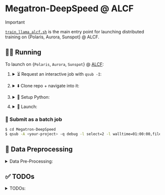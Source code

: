 # Megatron-DeepSpeed @ ALCF

> [!IMPORTANT]
> [`train_llama_alcf.sh`](https://github.com/argonne-lcf/Megatron-DeepSpeed/blob/main/train_llama_alcf.sh) is the main entry point for launching
> distributed training on {Polaris, Aurora, Sunspot} @ ALCF.

## 🏃‍♂️ Running

To launch on {`Polaris`, `Aurora`, `Sunspot`} @ [ALCF](https://alcf.anl.gov):

1. <details closed><summary>⏳ Request an interactive job with <code>qsub -I</code>:</summary>

    ```bash
    qsub -A <your-project> -q debug -l select=2 -l walltime=01:00:00,filesystems=eagle:home -I
    ```

</details>

2. <details closed><summary>⬇️ Clone repo + navigate into it:</summary>

    ```bash
    git clone "https://github.com/argonne-lcf/Megatron-DeepSpeed"
    cd Megatron-DeepSpeed
    ```

</details>

3. <details closed><summary>🐍 Setup Python:</summary>

    <br>

    > **NOTE**: The following commands should be ran from [`Megatron-DeepSpeed`](https://github.com/argonne-lcf/Megatron-DeepSpeed), following the `cd` command from 2.

    1. Load `conda` module and activate base environment:

       ```bash
       PBS_O_WORKDIR=$(pwd) source ALCF/helpers.sh && setEnv
       ```

        - <details closed><summary><code>[output]</code>:</summary>

            <br>

            - <details closed><summary><code>[Polaris]</code>:</summary>

                ```bash
                # [05:47:13 PM][foremans@x3001c0s13b1n0][/eagle/a/f/p/ar/Megatron-DeepSpeed-D/Megatron-DeepSpeed]
                $ PBS_O_WORKDIR=$(pwd) source ALCF/helpers.sh && setEnv
                Using WORKING_DIR: /eagle/argonne_tpc/foremans/projects/argonne-lcf/Megatron-DeepSpeed-DistributedDataLoading/Megatron-DeepSpeed
                No conda_prefix or virtual_env found in environment...
                Setting up conda...
                Running on Polaris !!

                Lmod is automatically replacing "nvhpc/23.9" with "gcc-native/12.3".


                Lmod is automatically replacing "PrgEnv-nvhpc/8.5.0" with "PrgEnv-gnu/8.5.0".


                Due to MODULEPATH changes, the following have been reloaded:
                  1) cray-mpich/8.1.28

                Found conda at: /soft/applications/conda/2024-04-29/mconda3
                No VIRTUAL_ENV found in environment!
                    - Trying to setup from /soft/applications/conda/2024-04-29/mconda3
                    - Using VENV_DIR=/eagle/argonne_tpc/foremans/projects/argonne-lcf/Megatron-DeepSpeed-DistributedDataLoading/Megatron-DeepSpeed/venvs/2024-04-29
                    - Found existing venv, activating from /eagle/argonne_tpc/foremans/projects/argonne-lcf/Megatron-DeepSpeed-DistributedDataLoading/Megatron-DeepSpeed/venvs/2024-04-29
                [python] Using: /eagle/argonne_tpc/foremans/projects/argonne-lcf/Megatron-DeepSpeed-DistributedDataLoading/Megatron-DeepSpeed/venvs/2024-04-29/bin/python3
                ```

               </details>

           - <details closed><summary><code>[Aurora]</code>:</summary>

                ```bash
                # [10:04:02 PM][foremans@x4415c0s2b0n0][/gecko/A/fo/p/a/Megatron-DeepSpeed]
                $ PBS_O_WORKDIR=$(pwd) source ALCF/helpers.sh && setup_python
                Using WORKING_DIR: /gecko/Aurora_deployment/foremans/projects/argonne-lcf/Megatron-DeepSpeed
                No conda_prefix or virtual_env found in environment...
                Setting up conda...

                The following have been reloaded with a version change:
                  1) intel_compute_runtime/release/821.36 => intel_compute_runtime/release/803.29     2) oneapi/eng-compiler/2024.04.15.002 => oneapi/release/2024.1

                Found conda at: /opt/aurora/24.086.0/frameworks/aurora_nre_models_frameworks-2024.1
                No VIRTUAL_ENV found in environment!
                    - Trying to setup from /opt/aurora/24.086.0/frameworks/aurora_nre_models_frameworks-2024.1
                    - Using VENV_DIR=/gecko/Aurora_deployment/foremans/projects/argonne-lcf/Megatron-DeepSpeed/venvs/aurora_nre_models_frameworks-2024.1
                    - Found existing venv, activating from /gecko/Aurora_deployment/foremans/projects/argonne-lcf/Megatron-DeepSpeed/venvs/aurora_nre_models_frameworks-2024.1
                [python] Using: /gecko/Aurora_deployment/foremans/projects/argonne-lcf/Megatron-DeepSpeed/venvs/aurora_nre_models_frameworks-2024.1/bin/python3
                ```

               </details>

           - <details closed><summary><code>[Sunspot]</code>:</summary>

                ```bash
                # [05:37:18 PM][foremans@x1921c0s0b0n0][/gila/A/fo/p/a/Megatron-DeepSpeed]
                $ PBS_O_WORKDIR=$(pwd) source ALCF/helpers.sh && setEnv
                Using WORKING_DIR: /gila/Aurora_deployment/foremans/projects/argonne-lcf/Megatron-DeepSpeed
                No conda_prefix or virtual_env found in environment...
                Setting up conda...
                Running on SunSpot !!

                Due to MODULEPATH changes, the following have been reloaded:
                  1) gcc/12.2.0             5) mpich-config/collective-tuning/1024
                  2) gmp/6.2.1-pcxzkau      6) mpich/icc-all-pmix-gpu/20231026
                  3) mpc/1.3.1-dfagrna      7) oneapi/eng-compiler/2024.04.15.002
                  4) mpfr/4.2.0-w7v7yjv

                The following have been reloaded with a version change:
                  1) intel_compute_runtime/release/821.36 => intel_compute_runtime/release/775.20
                  2) spack-pe-gcc/0.7.0-24.086.0 => spack-pe-gcc/0.6.1-23.275.2
                     UMD: agama-ci-devel-803.29 successfully loaded:
                     UMD: graphics-compute-runtime/agama-ci-devel-803.29

                The following have been reloaded with a version change:
                  1) oneapi/eng-compiler/2024.04.15.002 => oneapi/release/2024.04.15.001

                Found conda at: /soft/datascience/aurora_nre_models_frameworks-2024.1_preview_u1
                No VIRTUAL_ENV found in environment!
                    - Trying to setup from /soft/datascience/aurora_nre_models_frameworks-2024.1_preview_u1
                    - Using VENV_DIR=/gila/Aurora_deployment/foremans/projects/argonne-lcf/Megatron-DeepSpeed/venvs/aurora_nre_models_frameworks-2024.1_preview_u1
                    - Found existing venv, activating from /gila/Aurora_deployment/foremans/projects/argonne-lcf/Megatron-DeepSpeed/venvs/aurora_nre_models_frameworks-2024.1_preview_u1
                [python] Using: /lus/gila/projects/Aurora_deployment/foremans/projects/argonne-lcf/Megatron-DeepSpeed/venvs/aurora_nre_models_frameworks-2024.1_preview_u1/bin/python3
                ```

               </details>

    <!--
    3. Create virtual environment _on top of the base `conda`_[^venv]:

        ```bash
        export PBS_O_WORKDIR=$(pwd) && source ALCF/helpers.sh && setup_venv_from_conda
        ```
    -->

    2. 🍋 Install [`ezpz`](https://github.com/saforem2/ezpz):

        ```bash
        mkdir deps &&  git clone https://github.com/saforem2/ezpz deps/ezpz
        python3 -m pip install -e deps/ezpz --require-virtualenv
        ```

    [^venv]: Its generally a good practice to keep separate virtual Python environments different projects.  
        We provide a helper function, [`setup_venv_from_conda()`](https://github.com/argonne-lcf/Megatron-DeepSpeed/blob/2f0154394bbdf3c64b4669f9d944645e2cdb8f2b/ALCF/helpers.sh#L440),
        that helps take care of this for you.  
        <br>
        This will: activate (or build, if necessary) a `venv` in your working dir,  
        _automatically_ matching the name of your active `conda` environment (e.g. `2024-04-29`, on Polaris_.

   3. Setup [`wandb`](https://docs.wandb.ai/quickstart)

      > **NOTE**: this can be disabled by setting `export WANDB_DISABLED=1`

</details>

<!--
Explicitly, it will (if inside a `conda` environment):

- look for a virtual environment in `"./venvs/${conda_tag}/"`
  (e.g. `./venvs/2024-04-29`) and:
    - if found:  
        - activate the existing virtual environment
    - else:
        - create a _new_ virtual environment in `"./venvs/${conda_tag}"`
            - activate it

Explicitly, at the command line:

```bash
PBS_O_WORKDIR=$(pwd) source ALCF/helpers.sh  # 1.
setup_conda_polaris    # 2.
setup_venv_from_conda  # 3.
```

will (1.) 
-->

4. <details closed><summary>🚀 Launch:</summary>

    In this case, train a ~ 2B Model (with 10 layers),
    for 1000 iterations using the data file list in:

    [`ALCF/data-lists/polaris/books.txt`](https://github.com/argonne-lcf/Megatron-DeepSpeed/blob/main/ALCF/data-lists/polaris/books.txt)

    with a micro-batch-size of 2 (`MICRO_BATCH=2`), with the `torch.optim.AdamW` optimizer (`OPT=adamw`).

    **Note** that _any_ of the options in the [`setParams`](https://github.com/argonne-lcf/Megatron-DeepSpeed/blob/main/ALCF/helpers.sh#L140)
    function from [`ALCF/helpers.sh`](https://github.com/argonne-lcf/Megatron-DeepSpeed/blob/7d203596dbf14e048e756c5ee6705de7dcb22283/ALCF/helpers.sh)
    can be overridden dynamically at runtime using this technique.

    ```bash
    PBS_O_WORKDIR=$(pwd) DATA_FILE_LIST=./ALCF/data-lists/polaris/books.txt TRAIN_ITER=1000 NLAYERS=10 MICRO_BATCH=2 OPT=adamw bash train_llama_alcf.sh
    ```

    <details closed><summary><code>[output]</code>:</summary>

    <br>

    The outputs should look _something_ like this, though YMMV (things change quick):

    <details closed><summary><code>[Sunspot]</code>:</summary>

    ```bash
    # [09:07:32 AM] [foremans@x1921c0s0b0n0] ~/q/llm.devkit/Megatron-DeepSpeed  main !1 ?27 q4-drop 26s ✘ INT
    $ PBS_O_WORKDIR=$(pwd) DATA_FILE_LIST=./ALCF/data-lists/polaris/books.txt bash train_llama_alcf.sh
    source-ing /lus/gila/projects/Aurora_deployment/foremans/q4-drop_sunspot/llm.devkit/Megatron-DeepSpeed/ALCF/helpers.sh
    Sourcing /home/foremans/q4-drop_sunspot/llm.devkit/setenv.sh...
         UMD: agama-ci-devel-736.9 successfully loaded:
         UMD: graphics-compute-runtime/agama-ci-devel-736.9 
    Lmod has detected the following error: The following module(s) are unknown: "gcc/12.1.0"

    Please check the spelling or version number. Also try "module spider ..."
    It is also possible your cache file is out-of-date; it may help to try:
      $ module --ignore_cache load "gcc/12.1.0"

    Also make sure that all modulefiles written in TCL start with the string #%Module

    Note: the module "intel_compute_runtime/release/agama-devel-647" cannot be unloaded because it was not loaded.

    Running on SunSpot !!
    [python] Using: /home/foremans/miniconda3/envs/q4-drop/bin/python3
    Saving {PATH, LD_LIBRARY_PATH, htt{p,ps}_proxy, CFLAGS, PYTHONUSERBASE} to .deepspeed_env
    Found ezpz!
    /lus/gila/projects/Aurora_deployment/foremans/locations/sunspot/projects/saforem2/ezpz/src/ezpz/__init__.py
    Has ezpz installed. Nothing to do.
    Done with ezpz.
    ┌───────────────────────────────────────────────────────────────────
    │ Writing PBS vars to /home/foremans/.pbsenv
    │ HOSTFILE: /var/spool/pbs/aux/8988430.amn-0001
    │ NHOSTS: 2
    │ NGPU_PER_HOST: 12 GPUs per host
    │ NGPUS: 24 GPUs total
    └───────────────────────────────────────────────────────────────────
    ┌──────────────────────────────────────────────────────────────────
    │ [Hosts]: 
    │     • [host:0] - x1921c0s0b0n0.hostmgmt2000.cm.americas.sgi.com
    │     • [host:1] - x1921c0s1b0n0.hostmgmt2000.cm.americas.sgi.com
    └──────────────────────────────────────────────────────────────────
    ┌──────────────────────────────────────────────────────────────────
    │ [DIST INFO]: 
    │     • Loading job env from: /home/foremans/.pbsenv
    │     • HOSTFILE: /var/spool/pbs/aux/8988430.amn-0001
    │     • NHOSTS: 2
    │     • NGPU_PER_HOST: 12
    │     • NGPUS (NHOSTS x NGPU_PER_HOST): 24
    │     • WORLD_SIZE: 24
    │     • DIST_LAUNCH: mpiexec --verbose --envall -n 24 -ppn 12 --hostfile /var/spool/pbs/aux/8988430.amn-0001
    └──────────────────────────────────────────────────────────────────
    ┌──────────────────────────────────────────────────────────────────
    │ [Launch]:
    │     • Use: 'launch' (=mpiexec --verbose --envall -n 24 -ppn 12 --hostfile /var/spool/pbs/aux/8988430.amn-0001)
    │       to launch job
    └──────────────────────────────────────────────────────────────────
    DS_CONFIG: ds_stage2_mb4_gb96_pp1_bf16.json
    ZS: 2, CPU_OPTIMIZER: , MB: 4, GB: 96, PP: 1, DTYPE: bf16!!!Please see logs at logs/ds_stage2_nl32_hs4096_mb4_seq4096_gb96_pp1_tp1_bf16/0404090742_x1921c0s0b0n0
    !! Caught USE_ACTIVATION_CHECKPOINTING=1 !!
    !! Caught USE_ACTIVATION_CHECKPOINTING=1 !!
    Calling:  setData() with ./convergence_debug_small.txt
    --------------------
    Updated environment:
    DATA_FILE_LIST: ./convergence_debug_small.txt
    NUM_DOCS: 15
     WEIGHT_SUM: 15.0
    DFL_STEM: convergence_debug_small
    DATA_CACHE_PATH: /lus/gila/projects/Aurora_deployment/foremans/q4-drop_sunspot/llm.devkit/Megatron-DeepSpeed/.cache/convergence_debug_small/index-cache
    --------------------
    ++++++++++++++++++++++++++++++++++++++++++++++++++
    - MPICH_DIR=
    - Using /home/foremans/miniconda3/envs/q4-drop/bin/python3
    - WORLD_SIZE:24
    - NCCL: nccl
    - MODEL_TYPE: llama-seq4096-pp1-tp1-32layers-32heads-4096hidden
    - Using DATA_FILE_LIST: ./convergence_debug_small.txt
    ++++++++++++++++++++++++++++++++++++++++++++++++++
    ! Using /home/foremans/miniconda3/envs/q4-drop/bin/deepspeed
    /home/foremans/miniconda3/envs/q4-drop/bin/ds_report:4: DeprecationWarning: pkg_resources is deprecated as an API. See https://setuptools.pypa.io/en/latest/pkg_resources.html
      __import__('pkg_resources').require('deepspeed==0.12.3+6ea44d02')
    /home/foremans/miniconda3/envs/q4-drop/lib/python3.9/site-packages/torchvision/io/image.py:13: UserWarning: Failed to load image Python extension: ''If you dont plan on using image function
    ality from `torchvision.io`, you can ignore this warning. Otherwise, there might be something wrong with your environment. Did you have `libjpeg` or `libpng` installed before building `torch
    vision` from source?
      warn(
    [2024-04-04 09:07:45,585] [INFO] [real_accelerator.py:158:get_accelerator] Setting ds_accelerator to xpu (auto detect)
    [2024-04-04 09:07:45,818] [INFO] [real_accelerator.py:158:get_accelerator] Setting ds_accelerator to xpu (auto detect)
    --------------------------------------------------
    DeepSpeed C++/CUDA extension op report
    --------------------------------------------------
    NOTE: Ops not installed will be just-in-time (JIT) compiled at
          runtime if needed. Op compatibility means that your system
          meet the required dependencies to JIT install the op.
    --------------------------------------------------
    JIT compiled ops requires ninja
    ninja .................. [OKAY]
    --------------------------------------------------
    op name ................ installed .. compatible
    --------------------------------------------------
    async_io ............... [NO] ....... [OKAY]
    cpu_adagrad ............ [NO] ....... [OKAY]
    cpu_adam ............... [NO] ....... [OKAY]
    flash_attn ............. [NO] ....... [OKAY]
    fused_adam ............. [NO] ....... [OKAY]
    quantizer .............. [NO] ....... [OKAY]
    transformer ............ [NO] ....... [OKAY]
    transformer_inference .. [NO] ....... [OKAY]
    utils .................. [NO] ....... [OKAY]
    --------------------------------------------------
    DeepSpeed general environment info:
    torch install path ............... ['/home/foremans/miniconda3/envs/q4-drop/lib/python3.9/site-packages/torch']
    torch version .................... 2.1.0a0+cxx11.abi
    deepspeed install path ........... ['/lus/gila/projects/Aurora_deployment/foremans/q4-drop_sunspot/llm.devkit/DeepSpeed/deepspeed']
    deepspeed info ................... 0.12.3+6ea44d02, 6ea44d02, HEAD
    deepspeed wheel compiled w. ...... torch 2.1 
    shared memory (/dev/shm) size .... 503.18 GB

        deepspeed --hostfile /lus/gila/projects/Aurora_deployment/foremans/q4-drop_sunspot/llm.devkit/Megatron-DeepSpeed/hostfile_deepspeed --launcher MPICH /lus/gila/projects/Aurora_deployment/
    foremans/q4-drop_sunspot/llm.devkit/Megatron-DeepSpeed/pretrain_gpt_alcf.py     --bf16     --optimizer adamw     --split 100,0,0     --log-interval 1     --no-bias-gelu-fusion     --lr-decay
    -style cosine     --no-bias-dropout-fusion     --no-masked-softmax-fusion     --tokenizer-type Llama2Tokenizer     --no-gradient-accumulation-fusion     --accumulate-allreduce-grads-in-fp32 
        --use-checkpoint-opt_param-scheduler     --tensorboard-dir checkpoints/ds_stage2_nl32_hs4096_mb4_seq4096_gb96_pp1_tp1_bf16/tensorboard     --log-timers-to-tensorboard     --log-optimizer
    -states-to-tensorboard     --lr 0.0003     --save checkpoints/ds_stage2_nl32_hs4096_mb4_seq4096_gb96_pp1_tp1_bf16     --load checkpoints/ds_stage2_nl32_hs4096_mb4_seq4096_gb96_pp1_tp1_bf16  
       --seq-length 4096     --num-layers 32     --hidden-size 4096     --train-iters 317892     --eval-iters 10     --distributed-backend ccl     --num-attention-heads 32     --save-interval 20
    0     --eval-interval 50000     --max-position-embeddings 4096     --micro-batch-size 4     --data-file-list ./convergence_debug_small.txt     --tensor-model-parallel-size 1     --global-bat
    ch-size 96     --pipeline-model-parallel-size 1     --num-key-value-heads 8     --data-cache-path /lus/gila/projects/Aurora_deployment/foremans/q4-drop_sunspot/llm.devkit/Megatron-DeepSpeed/
    .cache/convergence_debug_small/index-cache     --ffn-hidden-size 11008     --tokenizer-model /home/foremans/q4-drop_sunspot/llm.devkit/Megatron-DeepSpeed/ALCF/tokenizer.model     --no-query-
    key-layer-scaling --use-rotary-position-embeddings --untie-embeddings-and-output-weights --swiglu --normalization rmsnorm --disable-bias-linear      --deepspeed-activation-checkpointing  --z
    ero-stage=2  --deepspeed_config=ds_stage2_mb4_gb96_pp1_bf16.json  --no-pipeline-parallel  --deepspeed       --checkpoint-activations --checkpoint-num-layers 1           |& tee logs/ds_stage2
    _nl32_hs4096_mb4_seq4096_gb96_pp1_tp1_bf16/0404090742_x1921c0s0b0n0/output.log

    [!! NOTE] View output at:
    logs/ds_stage2_nl32_hs4096_mb4_seq4096_gb96_pp1_tp1_bf16/0404090742_x1921c0s0b0n0/output.log

    # ...

    /gila/Aurora_deployment/AuroraGPT/datasets/dolma/data_Llama2Tokenizer/common-crawl/cc_en_middle/cc_en_middle-0051_text_document.bin
        creating memory view of numpy buffer...
     > finished creating indexed dataset in 0.010017 seconds
        number of documents: 1498927
     > dataset split:
        train:
         document indices in [0, 1498927) total of 1498927 documents
        validation:
         document indices in [1498927, 1498927) total of 0 documents
        test:
         document indices in [1498927, 1498927) total of 0 documents
     > loading doc-idx mapping from /lus/gila/projects/Aurora_deployment/foremans/q4-drop_sunspot/llm.devkit/Megatron-DeepSpeed/.cache/convergence_debug_small/index-cache/bf90c74a625ac2ee4de6e1d6f7f84fbb_doc_idx.npy
     > loading sample-idx mapping from /lus/gila/projects/Aurora_deployment/foremans/q4-drop_sunspot/llm.devkit/Megatron-DeepSpeed/.cache/convergence_debug_small/index-cache/bf90c74a625ac2ee4de6e1d6f7f84fbb_sample_idx.npy
     > loading shuffle-idx mapping from /lus/gila/projects/Aurora_deployment/foremans/q4-drop_sunspot/llm.devkit/Megatron-DeepSpeed/.cache/convergence_debug_small/index-cache/bf90c74a625ac2ee4de6e1d6f7f84fbb_shuffle_idx.npy
        loaded indexed file in 0.056 seconds
        total number of samples: 2318461
        total number of epochs: 8
    > loading blendable dataset index: /lus/gila/projects/Aurora_deployment/foremans/q4-drop_sunspot/llm.devkit/Megatron-DeepSpeed/.cache/convergence_debug_small/index-cache/3a426af74008c22f9db24db811aad6b7_index.npy
    > loading blendable dataset sample index: /lus/gila/projects/Aurora_deployment/foremans/q4-drop_sunspot/llm.devkit/Megatron-DeepSpeed/.cache/convergence_debug_small/index-cache/3a426af74008c22f9db24db811aad6b7_sample_index.npy
    /home/foremans/miniconda3/envs/q4-drop/lib/python3.9/site-packages/torch/utils/data/dataloader.py:557: UserWarning: This DataLoader will create 2 worker processes in total. Our suggested max number of worker in current system is 1, which is smaller than what this DataLoader is going to create. Please be aware that excessive worker creation might get DataLoader running slow or even freeze, lower the worker number to avoid potential slowness/freeze if necessary.

    [after dataloaders are built] datetime: 2024-04-04 09:09:27
    done with setup ...
    (min, max) time across ranks (ms):
        model-and-optimizer-setup ......................: (64818.18, 64858.22)
        train/valid/test-data-iterators-setup ..........: (1968.10, 2288.56)
    training ...
    [before the start of training step] datetime: 2024-04-04 09:09:27
    [2024-04-04 09:09:27,718] [INFO] [checkpointing.py:540:forward] Activation Checkpointing Information
    [2024-04-04 09:09:27,719] [INFO] [checkpointing.py:541:forward] ----Partition Activations False, CPU CHECKPOINTING False
    [2024-04-04 09:09:27,719] [INFO] [checkpointing.py:542:forward] ----contiguous Memory Checkpointing False with 32 total layers
    [2024-04-04 09:09:27,719] [INFO] [checkpointing.py:544:forward] ----Synchronization False
    [2024-04-04 09:09:27,719] [INFO] [checkpointing.py:545:forward] ----Profiling time in checkpointing False
    [2024-04-04 09:09:33][INFO][utils:145] - Note: detected 208 virtual cores but NumExpr set to maximum of 64, check "NUMEXPR_MAX_THREADS" environment variable.
    [2024-04-04 09:09:33][INFO][utils:148] - Note: NumExpr detected 208 cores but "NUMEXPR_MAX_THREADS" not set, so enforcing safe limit of 8.
    [2024-04-04 09:09:33][INFO][utils:160] - NumExpr defaulting to 8 threads.
    ^[c[2024-04-04 09:09:53,311] [INFO] [logging.py:96:log_dist] [Rank 0] time (ms) | optimizer_allgather: 884.11 | optimizer_gradients: 6.43 | optimizer_step: 23.44
    [2024-04-04 09:09:53,312] [INFO] [logging.py:96:log_dist] [Rank 0] step=1, skipped=0, lr=[0.00029999999999267505, 0.00029999999999267505], mom=[(0.9, 0.999), (0.9, 0.999)]
    [2024-04-04 09:09:53,313] [INFO] [logging.py:96:log_dist] [Rank 0] time (ms) | fwd_microstep: 6567.68 | bwd_microstep: 17950.36 | bwd_inner_microstep: 17711.20 | bwd_allreduce_microstep: 239.11 | step_microstep: 1139.27
    [2024-04-04 09:09:53,313] [INFO] [logging.py:96:log_dist] [Rank 0] time (ms) | fwd: 6567.66 | bwd: 17950.35 | bwd_inner: 17711.19 | bwd_allreduce: 239.11 | step: 1139.29
    [Rank 0] (after 1 iterations) memory (MB) | allocated: 18244.640625 | max allocated: 41299.50146484375 | reserved: 46764.0 | max reserved: 46764.0
     iteration        1/  317892 | consumed samples:           96 | consumed tokens:       393216 | elapsed time per iteration (ms): 25849.1 | learning rate: 3.000E-04 | global batch size:    96 | lm loss: 1.117136E+01 | loss scale: 1.0 | actual seqlen:  4096 | number of skipped iterations:   0 | number of nan iterations:   0 | samples per second: 3.714 | tokens per gpu per second(tgs): 633.832 | TFLOPs: 38.61 |
    [2024-04-04 09:10:13,619] [INFO] [logging.py:96:log_dist] [Rank 0] time (ms) | optimizer_allgather: 327.85 | optimizer_gradients: 6.26 | optimizer_step: 23.60
    [2024-04-04 09:10:13,619] [INFO] [logging.py:96:log_dist] [Rank 0] step=2, skipped=0, lr=[0.00029999999997070033, 0.00029999999997070033], mom=[(0.9, 0.999), (0.9, 0.999)]
    [2024-04-04 09:10:13,620] [INFO] [logging.py:96:log_dist] [Rank 0] time (ms) | fwd_microstep: 4022.74 | bwd_microstep: 15738.67 | bwd_inner_microstep: 15556.80 | bwd_allreduce_microstep: 181.82 | step_microstep: 371.01
    [2024-04-04 09:10:13,620] [INFO] [logging.py:96:log_dist] [Rank 0] time (ms) | fwd: 4022.73 | bwd: 15738.66 | bwd_inner: 15556.62 | bwd_allreduce: 181.81 | step: 371.02
     iteration        2/  317892 | consumed samples:          192 | consumed tokens:       786432 | elapsed time per iteration (ms): 20298.3 | learning rate: 3.000E-04 | global batch size:    96 | lm loss: 2.537718E+01 | loss scale: 1.0 | actual seqlen:  4096 | number of skipped iterations:   0 | number of nan iterations:   0 | samples per second: 4.729 | tokens per gpu per second(tgs): 807.159 | TFLOPs: 49.17 |
    ```

    </details>

    <details closed><summary><code>[Polaris]</code>:</summary>

    ```bash
    # [09:31:35 AM] [foremans@x3112c0s13b0n0] ~/pol/p/a/Megatron-DeepSpeed  main !4 ?24 cu118-pt221 ✘ INT
    $ PBS_O_WORKDIR=$(pwd) DATA_FILE_LIST=./ALCF/data-lists/polaris/books.txt OPT=adamw bash train_llama_alcf.sh
    source-ing /lus/eagle/projects/datascience/foremans/locations/polaris/projects/argonne-lcf/Megatron-DeepSpeed/ALCF/helpers.sh
    Running on Polaris !!

    [python] Using: /eagle/datascience/foremans/miniconda3/envs/cu118-pt221/bin/python3
    Saving {PATH, LD_LIBRARY_PATH, htt{p,ps}_proxy, CFLAGS, PYTHONUSERBASE} to .deepspeed_env
    Found ezpz!
    /lus/eagle/projects/datascience/foremans/tmp/Megatron-DeepSpeed/ezpz/src/ezpz/__init__.py
    Has ezpz installed. Nothing to do.
    Done with ezpz.
    ┌───────────────────────────────────────────────────────────────────
    │ Writing PBS vars to /home/foremans/.pbsenv
    │ HOSTFILE: /var/spool/pbs/aux/1822297.polaris-pbs-01.hsn.cm.polaris.alcf.anl.gov
    │ NHOSTS: 2
    │ NGPU_PER_HOST: 4 GPUs per host
    │ NGPUS: 8 GPUs total
    └───────────────────────────────────────────────────────────────────
    ┌──────────────────────────────────────────────────────────────────
    │ [Hosts]: 
    │     • [host:0] - x3112c0s13b0n0.hsn.cm.polaris.alcf.anl.gov
    │     • [host:1] - x3112c0s13b1n0.hsn.cm.polaris.alcf.anl.gov
    └──────────────────────────────────────────────────────────────────
    ┌──────────────────────────────────────────────────────────────────
    │ [DIST INFO]: 
    │     • Loading job env from: /home/foremans/.pbsenv
    │     • HOSTFILE: /var/spool/pbs/aux/1822297.polaris-pbs-01.hsn.cm.polaris.alcf.anl.gov
    │     • NHOSTS: 2
    │     • NGPU_PER_HOST: 4
    │     • NGPUS (NHOSTS x NGPU_PER_HOST): 8
    │     • WORLD_SIZE: 8
    │     • DIST_LAUNCH: mpiexec --verbose --envall -n 8 -ppn 4 --hostfile /var/spool/pbs/aux/1822297.polaris-pbs-01.hsn.cm.polaris.alcf.anl.gov
    └──────────────────────────────────────────────────────────────────
    ┌──────────────────────────────────────────────────────────────────
    │ [Launch]:
    │     • Use: 'launch' (=mpiexec --verbose --envall -n 8 -ppn 4 --hostfile /var/spool/pbs/aux/1822297.polaris-pbs-01.hsn.cm.polaris.alcf.anl.gov)
    │       to launch job
    └──────────────────────────────────────────────────────────────────
    DS_CONFIG: ds_stage2_mb8_gb32_pp1_bf16.json
    ZS: 2, CPU_OPTIMIZER: , MB: 8, GB: 32, PP: 1, DTYPE: bf16!!!Please see logs at logs/ds_stage2_nl32_hs4096_mb8_seq4096_gb32_pp1_tp2_bf16/0404093534_x3112c0s13b0n0
    !! Caught USE_ACTIVATION_CHECKPOINTING=1 !!
    !! Caught USE_ACTIVATION_CHECKPOINTING=1 !!
    Calling:  setData() with "./convergence_debug_small.txt"
    --------------------
    Updated environment:
    DATA_FILE_LIST: ./convergence_debug_small.txt
    NUM_DOCS: 15
     WEIGHT_SUM: 15.0
    DFL_STEM: convergence_debug_small
    DATA_CACHE_PATH: /lus/eagle/projects/datascience/foremans/locations/polaris/projects/argonne-lcf/Megatron-DeepSpeed/.cache/convergence_debug_small/index-cache
    --------------------
    ++++++++++++++++++++++++++++++++++++++++++++++++++
    - MPICH_DIR=/opt/cray/pe/mpich/8.1.25/ofi/gnu/9.1
    - Using /eagle/datascience/foremans/miniconda3/envs/cu118-pt221/bin/python3
    - WORLD_SIZE:8
    - NCCL: nccl
    - MODEL_TYPE: llama-seq4096-pp1-tp2-32layers-32heads-4096hidden
    - Using DATA_FILE_LIST: ./convergence_debug_small.txt
    ++++++++++++++++++++++++++++++++++++++++++++++++++
    ! Using /eagle/datascience/foremans/miniconda3/envs/cu118-pt221/bin/deepspeed
    [2024-04-04 09:35:35,959] [INFO] [real_accelerator.py:191:get_accelerator] Setting ds_accelerator to cuda [auto detect]
    --------------------------------------------------
    DeepSpeed C++/CUDA extension op report
    --------------------------------------------------
    NOTE: Ops not installed will be just-in-time (JIT) compiled at
          runtime if needed. Op compatibility means that your system
          meet the required dependencies to JIT install the op.
    --------------------------------------------------
    JIT compiled ops requires ninja
    ninja .................. [OKAY]
    --------------------------------------------------
    op name ................ installed .. compatible
    --------------------------------------------------
    async_io ............... [NO] ....... [OKAY]
    fused_adam ............. [NO] ....... [OKAY]
    cpu_adam ............... [NO] ....... [OKAY]
    cpu_adagrad ............ [NO] ....... [OKAY]
    cpu_lion ............... [NO] ....... [OKAY]
     [WARNING]  Please specify the CUTLASS repo directory as environment variable $CUTLASS_PATH
    evoformer_attn ......... [NO] ....... [NO]
    fused_lamb ............. [NO] ....... [OKAY]
    fused_lion ............. [NO] ....... [OKAY]
    inference_core_ops ..... [NO] ....... [OKAY]
    cutlass_ops ............ [NO] ....... [OKAY]
    transformer_inference .. [NO] ....... [OKAY]
    quantizer .............. [NO] ....... [OKAY]
    ragged_device_ops ...... [NO] ....... [OKAY]
    ragged_ops ............. [NO] ....... [OKAY]
    random_ltd ............. [NO] ....... [OKAY]
     [WARNING]  sparse_attn requires a torch version >= 1.5 and < 2.0 but detected 2.2
     [WARNING]  using untested triton version (2.2.0), only 1.0.0 is known to be compatible
    sparse_attn ............ [NO] ....... [NO]
    spatial_inference ...... [NO] ....... [OKAY]
    transformer ............ [NO] ....... [OKAY]
    stochastic_transformer . [NO] ....... [OKAY]
    --------------------------------------------------
    DeepSpeed general environment info:
    torch install path ............... ['/eagle/datascience/foremans/miniconda3/envs/cu118-pt221/lib/python3.12/site-packages/torch']
    torch version .................... 2.2.1
    deepspeed install path ........... ['/eagle/datascience/foremans/miniconda3/envs/cu118-pt221/lib/python3.12/site-packages/deepspeed']
    deepspeed info ................... 0.14.0, unknown, unknown
    torch cuda version ............... 11.8
    torch hip version ................ None
    nvcc version ..................... 11.8
    deepspeed wheel compiled w. ...... torch 2.2, cuda 11.8
    shared memory (/dev/shm) size .... 251.61 GB

        deepspeed --hostfile /lus/eagle/projects/datascience/foremans/locations/polaris/projects/argonne-lcf/Megatron-DeepSpeed/hostfile_deepspeed --launcher MPICH /lus/eagle/projects/datascienc
    e/foremans/locations/polaris/projects/argonne-lcf/Megatron-DeepSpeed/pretrain_gpt_alcf.py     --bf16     --optimizer adamw     --split 100,0,0     --log-interval 1     --no-bias-gelu-fusion 
        --lr-decay-style cosine     --no-bias-dropout-fusion     --no-masked-softmax-fusion     --tokenizer-type Llama2Tokenizer     --no-gradient-accumulation-fusion     --accumulate-allreduce-
    grads-in-fp32     --use-checkpoint-opt_param-scheduler     --tensorboard-dir checkpoints/ds_stage2_nl32_hs4096_mb8_seq4096_gb32_pp1_tp2_bf16/tensorboard     --log-timers-to-tensorboard     -
    -log-optimizer-states-to-tensorboard     --lr 0.0003     --save checkpoints/ds_stage2_nl32_hs4096_mb8_seq4096_gb32_pp1_tp2_bf16     --load checkpoints/ds_stage2_nl32_hs4096_mb8_seq4096_gb32_
    pp1_tp2_bf16     --seq-length 4096     --num-layers 32     --hidden-size 4096     --train-iters 317892     --eval-iters 10     --distributed-backend nccl     --num-attention-heads 32     --s
    ave-interval 200     --eval-interval 50000     --max-position-embeddings 4096     --micro-batch-size 8     --data-file-list ./convergence_debug_small.txt     --tensor-model-parallel-size 2  
       --global-batch-size 32     --pipeline-model-parallel-size 1     --num-key-value-heads 8     --data-cache-path /lus/eagle/projects/datascience/foremans/locations/polaris/projects/argonne-l
    cf/Megatron-DeepSpeed/.cache/convergence_debug_small/index-cache     --ffn-hidden-size 11008     --tokenizer-model /home/foremans/polaris/projects/argonne-lcf/Megatron-DeepSpeed/ALCF/tokeniz
    er.model     --no-query-key-layer-scaling --use-rotary-position-embeddings --untie-embeddings-and-output-weights --swiglu --normalization rmsnorm --disable-bias-linear --use-flash-attn-v2   
       --deepspeed-activation-checkpointing  --zero-stage=2  --deepspeed_config=ds_stage2_mb8_gb32_pp1_bf16.json  --no-pipeline-parallel  --deepspeed       --checkpoint-activations --checkpoint-
    num-layers 1           |& tee logs/ds_stage2_nl32_hs4096_mb8_seq4096_gb32_pp1_tp2_bf16/0404093534_x3112c0s13b0n0/output.log

    [!! NOTE] View output at:
    logs/ds_stage2_nl32_hs4096_mb8_seq4096_gb32_pp1_tp2_bf16/0404093534_x3112c0s13b0n0/output.log

    # ...

    /eagle/datasets/dolma/data_Llama2Tokenizer/common-crawl/cc_en_middle/cc_en_middle-0051_text_document.bin
        creating memory view of numpy buffer...
     > finished creating indexed dataset in 0.001280 seconds
        number of documents: 1498927
     > dataset split:
        train:
         document indices in [0, 1498927) total of 1498927 documents
        validation:
         document indices in [1498927, 1498927) total of 0 documents
        test:
         document indices in [1498927, 1498927) total of 0 documents
     > loading doc-idx mapping from /lus/eagle/projects/datascience/foremans/locations/polaris/projects/argonne-lcf/Megatron-DeepSpeed/.cache/convergence_debug_small/index-cache/9217d94f3290abc2fddf9e87bff236d6_doc_idx.npy
     > loading sample-idx mapping from /lus/eagle/projects/datascience/foremans/locations/polaris/projects/argonne-lcf/Megatron-DeepSpeed/.cache/convergence_debug_small/index-cache/9217d94f3290abc2fddf9e87bff236d6_sample_idx.npy
     > loading shuffle-idx mapping from /lus/eagle/projects/datascience/foremans/locations/polaris/projects/argonne-lcf/Megatron-DeepSpeed/.cache/convergence_debug_small/index-cache/9217d94f3290abc2fddf9e87bff236d6_shuffle_idx.npy
        loaded indexed file in 0.004 seconds
        total number of samples: 869423
        total number of epochs: 3
    > loading blendable dataset index: /lus/eagle/projects/datascience/foremans/locations/polaris/projects/argonne-lcf/Megatron-DeepSpeed/.cache/convergence_debug_small/index-cache/a815d51f6752c6f486d94194ce95fb87_index.npy
    > loading blendable dataset sample index: /lus/eagle/projects/datascience/foremans/locations/polaris/projects/argonne-lcf/Megatron-DeepSpeed/.cache/convergence_debug_small/index-cache/a815d51f6752c6f486d94194ce95fb87_sample_index.npy
    > size of blendable dataset: 10223415 samples
    > finished creating GPT datasets ...
    [after dataloaders are built] datetime: 2024-04-04 09:36:07
    done with setup ...
    (min, max) time across ranks (ms):
        model-and-optimizer-setup ......................: (4794.78, 4795.23)
        train/valid/test-data-iterators-setup ..........: (589.69, 721.20)
    training ...
    [before the start of training step] datetime: 2024-04-04 09:36:07
    [2024-04-04 09:36:07,407] [INFO] [checkpointing.py:539:forward] Activation Checkpointing Information
    [2024-04-04 09:36:07,407] [INFO] [checkpointing.py:540:forward] ----Partition Activations False, CPU CHECKPOINTING False
    [2024-04-04 09:36:07,407] [INFO] [checkpointing.py:541:forward] ----contiguous Memory Checkpointing False with 32 total layers
    [2024-04-04 09:36:07,407] [INFO] [checkpointing.py:543:forward] ----Synchronization False
    [2024-04-04 09:36:07,407] [INFO] [checkpointing.py:544:forward] ----Profiling time in checkpointing False
    [2024-04-04 09:36:28,429] [INFO] [logging.py:96:log_dist] [Rank 0] time (ms) | optimizer_allgather: 1626.54 | optimizer_gradients: 19.29 | optimizer_step: 419.48
    [2024-04-04 09:36:28,430] [INFO] [logging.py:96:log_dist] [Rank 0] step=1, skipped=0, lr=[0.00029999999999267505, 0.00029999999999267505], mom=[(0.9, 0.999), (0.9, 0.999)]
    [2024-04-04 09:36:28,430] [INFO] [logging.py:96:log_dist] [Rank 0] time (ms) | fwd_microstep: 11336.34 | bwd_microstep: 7134.73 | bwd_inner_microstep: 7090.02 | bwd_allreduce_microstep: 44.65 | step_microstep: 2564.02
    [2024-04-04 09:36:28,430] [INFO] [logging.py:96:log_dist] [Rank 0] time (ms) | fwd: 11336.33 | bwd: 7134.75 | bwd_inner: 7090.01 | bwd_allreduce: 44.66 | step: 2564.02
     iteration        1/  317892 | consumed samples:           32 | consumed tokens:       131072 | elapsed time per iteration (ms): 21133.8 | learning rate: 3.000E-04 | global batch size:    32 | lm loss: 1.119983E+01 | loss scale: 1.0 | actual seqlen:  4096 | number of skipped iterations:   0 | number of nan iterations:   0 | samples per second: 1.514 | tokens per gpu per second(tgs): 775.250 | TFLOPs: 47.23 |
    [Rank 1] (after 1 iterations) memory (MB) | allocated: 14165.525390625 | max allocated: 22332.37255859375 | reserved: 24642.0 | max reserved: 35824.0
    [Rank 0] (after 1 iterations) memory (MB) | allocated: 14165.525390625 | max allocated: 22332.37255859375 | reserved: 24642.0 | max reserved: 32994.0
    [2024-04-04 09:36:38,623] [INFO] [logging.py:96:log_dist] [Rank 0] time (ms) | optimizer_allgather: 1605.55 | optimizer_gradients: 11.56 | optimizer_step: 50.92
    [2024-04-04 09:36:38,623] [INFO] [logging.py:96:log_dist] [Rank 0] step=2, skipped=0, lr=[0.00029999999997070033, 0.00029999999997070033], mom=[(0.9, 0.999), (0.9, 0.999)]
    [2024-04-04 09:36:38,623] [INFO] [logging.py:96:log_dist] [Rank 0] time (ms) | fwd_microstep: 1395.17 | bwd_microstep: 6832.48 | bwd_inner_microstep: 6789.73 | bwd_allreduce_microstep: 42.70 | step_microstep: 1867.64
    [2024-04-04 09:36:38,623] [INFO] [logging.py:96:log_dist] [Rank 0] time (ms) | fwd: 1395.15 | bwd: 6832.49 | bwd_inner: 6789.73 | bwd_allreduce: 42.71 | step: 1867.65
     iteration        2/  317892 | consumed samples:           64 | consumed tokens:       262144 | elapsed time per iteration (ms): 10154.3 | learning rate: 3.000E-04 | global batch size:    32 | lm loss: 1.766422E+01 | loss scale: 1.0 | actual seqlen:  4096 | number of skipped iterations:   0 | number of nan iterations:   0 | samples per second: 3.151 | tokens per gpu per second(tgs): 1613.503 | TFLOPs: 98.29 |

    # ...
    ```

    </details>

    </details>

</details>

<!--

[^example]: |
    In this case, train a ~ 2B Model (with 10 layers),
    for 1000 iterations using the data file list in:

    [`ALCF/data-lists/polaris/books.txt`](https://github.com/argonne-lcf/Megatron-DeepSpeed/blob/main/ALCF/data-lists/polaris/books.txt)

    with a micro-batch-size of 2, with the `torch.optim.AdamW` optimizer. Note that _any_ of the options in the

    [`setParams`](https://github.com/argonne-lcf/Megatron-DeepSpeed/blob/main/ALCF/helpers.sh#L140)

    function from

    [`ALCF/helpers.sh`](https://github.com/argonne-lcf/Megatron-DeepSpeed/blob/7d203596dbf14e048e756c5ee6705de7dcb22283/ALCF/helpers.sh)

    can be overridden dynamically at runtime using this technique.
-->

<!--
export PBS_O_WORKDIR="$(pwd)" && DATA_FILE_LIST=./ALCF/data-lists/polaris/books.txt bash train_llama_alcf.sh
export PBS_O_WORKDIR="$(pwd)" && DATA_FILE_LIST=./ALCF/data-lists/polaris/books.txt bash train_llama_alcf.sh
-->



<!--

## 📦 Install

<details closed><summary>Install Instructions</summary>

1. Clone [`argonne-lcf/Megatron-DeepSpeed`](https://github.com/argonne-lcf/Megatron-DeepSpeed)

    ```bash
    $ git clone https://github.com/argonne-lcf/Megatron-DeepSpeed
    $ cd Megatron-DeepSpeed
    ```

     > [!NOTE]  
     > In the `conda create` command below,
     > you can replace `--name "${DAY}"` with
     > `--prefix /path/to/your/conda/envs`, if you prefer:

2. Create `conda` env:

    ```bash
    $ module load conda/2023-10-04
    $ export MPICC="cc -shared -taret-accel=nvidia80"
    $ export DAY=$(date "+%Y-%m-%d")
    $ export PYTHONUSERBASE="${HOME}/.local/polaris/conda/${DAY}"
    $ conda create --solver libmamba -c pytorch -c nvidia --name "${DAY}" "python==3.12"
    ```

3. Install dependencies:

    ```bash
    $ conda activate "${DAY}"  # e.g. 2024-03-07
    $ conda install -c pytorch -c nvidia --solver libmamba mpi4py ninja transformers xformers triton pytorch torchvision torchaudio pytorch-cuda=11.8
    $ conda install --solver libmamba mpi4py -c conda-forge -c pytorch -c nvidia
    $ python3 -m pip install --upgrade pip pybind11 toolong appdirs wandb sentencepiece ipython setuptools wheel ninja
    $ python3 -m pip install --upgrade deepspeed wandb
    ```

    - [`ezpz`](https://github.com/saforem2/ezpz):

        <details closed><summary><code>install</code>:</summary>

        ```bash
        $ git clone https://github.com/saforem2/ezpz
        $ python3 -m pip install -e "ezpz[dev]"
        ```

        </details>

     - [**OPTIONAL**] [`NVIDIA/apex`](https://github.com/NVIDIA/apex):

        <details closed><summary><code>install</code>:</summary>

        ```bash
        $ git clone https://github.com/NVIDIA/apex
        $ cd apex
        # NOTE: need GCC < 11 for APEX ¯\_(ツ)_/¯ ??
        $ module swap gcc gcc/10.3.0
        $ python3 -m pip install -v --disable-pip-version-check --no-cache-dir --no-build-isolation --config-settings "--build-option=--cpp_ext" --config-settings "--build-option=--cuda_ext" ./
        ```

        </details>

</details>

<!--
### Install

1. Clone [`argonne-lcf/Megatron-DeepSpeed`](https://github.com/argonne-lcf/Megatron-DeepSpeed)

    ```bash
    $ git clone https://github.com/argonne-lcf/Megatron-DeepSpeed
    $ cd Megatron-DeepSpeed
    ```

2. Create `conda` env:

    ```bash
    $ module load conda/2023-10-04
    $ export MPICC="cc -shared -taret-accel=nvidia80"
    $ export DAY=$(date "+%Y-%m-%d")
    $ export PYTHONUSERBASE="${HOME}/.local/polaris/conda/${DAY}"
    $ conda create --solver libmamba -c pytorch -c nvidia --name "${DAY}" "python==3.10"
    ```

    > [!NOTE]
    > In the `conda create` command above,
    > you can replace `--name "${DAY}"` with
    > `--prefix /path/to/your/conda/envs`, if you prefer:

3. Install dependencies:

    ```bash
    $ conda activate "${DAY}"  # e.g. 2024-03-07
    $ conda install -c pytorch -c nvidia --solver libmamba mpi4py ninja transformers xformers triton pytorch torchvision torchaudio pytorch-cuda=11.8
    $ conda install --solver libmamba mpi4py -c conda-forge -c pytorch -c nvidia
    $ python3 -m pip install --upgrade pip pybind11 toolong appdirs wandb sentencepiece ipython setuptools wheel ninja
    $ python3 -m pip install --upgrade deepspeed wandb
    ```

    - [`NVIDIA/apex`](https://github.com/NVIDIA/apex):

        ```bash
        $ git clone https://github.com/NVIDIA/apex
        $ cd apex
        # NOTE: need GCC < 11 for APEX ¯\_(ツ)_/¯ ??
        $ module swap gcc gcc/10.3.0
        $ python3 -m pip install -v --disable-pip-version-check --no-cache-dir --no-build-isolation --config-settings "--build-option=--cpp_ext" --config-settings "--build-option=--cuda_ext" ./
        ```

    - [`ezpz`](https://github.com/saforem2/ezpz):

        ```bash
        $ git clone https://github.com/saforem2/ezpz
        $ python3 -m pip install -e "ezpz[dev]"
        ```
-->

<!--
### Running

- The (shell) script used to launch pre-training is:
    - [`train_llama_alcf.sh`](https://github.com/argonne-lcf/Megatron-DeepSpeed/blob/main/train_llama_alcf.sh)

- This shell script will set the appropriate environment variables, load the correct conda
modules and launch
[`pretrain_gpt_alcf.py`](https://github.com/argonne-lcf/Megatron-DeepSpeed/blob/main/pretrain_gpt_alcf.py) using `mpiexec`

- Explicitly, to launch:

    ```bash
    # 1. Launch interactive job
    $ qsub -A <your-project> -q debug -l select=2 -l walltime=01:00:00,filesystems=eagle:home -I
    # 2. Load conda environment
    $ module load conda/2023-10-04 ; conda activate /eagle/datascience/foremans/miniconda3/envs/cu118-pt221 ; unset PYTHONUSERBASE
    # 3. Navigate into `Megatron-DeepSpeed` directory
    $ cd Megatron-DeepSpeed
    # 4. Launch:
    $ export PBS_O_WORKDIR=$(pwd)
    $ bash train_llama_alcf_polaris.sh
    ```
    <details closed><summary><b>[Output]</b></summary>

    ```bash
    source-ing /lus/eagle/projects/datascience/foremans/tmp/Megatron-DeepSpeed/ALCF/helpers_alcf.sh

    CommandNotFoundError: Your shell has not been properly configured to use 'conda deactivate'.
    To initialize your shell, run

        $ conda init <SHELL_NAME>

    Currently supported shells are:
      - bash
      - fish
      - tcsh
      - xonsh
      - zsh
      - powershell

    See 'conda init --help' for more information and options.

    IMPORTANT: You may need to close and restart your shell after running 'conda init'.


    Saving {PATH, LD_LIBRARY_PATH, htt{p,ps}_proxy, CFLAGS, PYTHONUSERBASE} to .deepspeed_env
    Found ezpz!
    /lus/eagle/projects/datascience/foremans/tmp/Megatron-DeepSpeed/ezpz/src/ezpz/__init__.py
    Has ezpz installed. Nothing to do.
    ┌──────────────────────────────────────────────────────────────────
    │ [Hosts]:
    │     • [host:0] - x3005c0s37b0n0.hsn.cm.polaris.alcf.anl.gov
    │     • [host:1] - x3005c0s37b1n0.hsn.cm.polaris.alcf.anl.gov
    └──────────────────────────────────────────────────────────────────
    ┌──────────────────────────────────────────────────────────────────
    │ [DIST INFO]:
    │     • Loading job env from: /home/foremans/.pbsenv
    │     • HOSTFILE: /var/spool/pbs/aux/1777928.polaris-pbs-01.hsn.cm.polaris.alcf.anl.gov
    │     • NHOSTS: 2
    │     • NGPU_PER_HOST: 4
    │     • NGPUS (NHOSTS x NGPU_PER_HOST): 8
    │     • WORLD_SIZE: 8
    │     • DIST_LAUNCH: mpiexec --verbose --envall -n 8 -ppn 4 --hostfile /var/spool/pbs/aux/1777928.polaris-pbs-01.hsn.cm.polaris.alcf.anl.gov
    └──────────────────────────────────────────────────────────────────
    ┌──────────────────────────────────────────────────────────────────
    │ [Launch]:
    │     • Use: 'launch' (=mpiexec --verbose --envall -n 8 -ppn 4 --hostfile /var/spool/pbs/aux/1777928.polaris-pbs-01.hsn.cm.polaris.alcf.anl.gov)
    │       to launch job
    └──────────────────────────────────────────────────────────────────
    # [...]
    ```
    </details>

-->


### 🚀 Submit as a batch job

```bash
$ cd Megatron-DeepSpeed
$ qsub -A <your-project> -q debug -l select=2 -l walltime=01:00:00,filesystems=eagle:home train_llama_alcf.sh
```



## 📝 Data Preprocessing 

<details closed><summary>Data Pre-Processing:</summary>

AuroraGPT is trained on the Dolma dataset (initially v0), now in the process of moving to v6. For more details on the dataset, refer to https://huggingface.co/datasets/allenai/dolma. The dolma dataset downloaded is already preprocessing to remove the duplicates (dedup) and filtering the data (mixing). For more details refer to https://github.com/allenai/dolma/tree/main/docs and https://github.com/vksastry/dolma_alcf/blob/main/ALCF/Readme.md. 

The data preprocessing of Dolma dataset before training consists of tokenization of the data using a specific tokenizer (LlamaTokenizer is what we are currently using), Use the below script to tokenize the entire dataset. Example shown for Polaris. 

``` bash
cd /eagle/datasets/dolma/utils
./tokenization.sh
``` 

</details>

## ✅ TODOs

<details closed>
<summary>TODOs:</summary>

- [ ] Ensure / double check that optimizer settings from `ds_config.json` aren't being overwritten by some defaults in `megatron/arguments.py`
    - [ ] specifically, `momentum, beta{1, 2}, etc`

<details closed><summary><b>✅ <code>Completed</code></b></summary>

- Continue runs on Polaris @
    - [x] 48 Nodes
    - [x] 32 Nodes
    - [x] 16 Nodes
    - [x] 8 Nodes
    - [x] 4 Nodes

- [x] Then, try re-creating ( / fixing) conda with `cuda==12.1`
    - 😔, failed.

- ~~‼️  Unable to save checkpoints with `torch==2.1` + `cuda==11.8`~~:
    - Fixed in [a57a21f](https://github.com/argonne-lcf/Megatron-DeepSpeed/commit/a57a21f6b2a8abf847f5ef599e1b1edcb5a5e1b5)

    <details closed><summary><code>🐛 Bug</code></summary>

    - Training progresses OK:

        ```bash
        [2024-03-07 15:27:02,646] [INFO] [timer.py:260:stop] epoch=0/micro_step=199/global_step=199, RunningAvgSamplesPerSec=58.730622229657506, CurrSamplesPerSec=61.35304005128382, MemAllocated=6.01GB, MaxMemAllocated=19.52GB
        iteration      199/  317892 | consumed samples:       152832 | consumed tokens:    625999872 | elapsed time per iteration (ms): 14287.5 | learning rate: 2.407E-04 | global batch size:   768 | lm loss: 5.905366E+00 | loss scale: 8192.0 | actual seqlen:  4096 | number of skipped iterations:   0 | number of nan iterations:   0 | samples per second: 53.753 | tokens per gpu per second (tgs): 1146.733 | TFLOPs: 69.85 |
        [2024-03-07 15:27:15,063] [INFO] [logging.py:96:log_dist] [Rank 0] step=200, skipped=4, lr=[0.000240653265864008, 0.000240653265864008], mom=[(0.9, 0.999), (0.9, 0.999)]
        [2024-03-07 15:27:17,188] [INFO] [timer.py:260:stop] epoch=0/micro_step=200/global_step=200, RunningAvgSamplesPerSec=58.730745476291396, CurrSamplesPerSec=58.75503515561452, MemAllocated=6.01GB, MaxMemAllocated=19.52GB
        iteration      200/  317892 | consumed samples:       153600 | consumed tokens:    629145600 | elapsed time per iteration (ms): 14541.4 | learning rate: 2.407E-04 | global batch size:   768 | lm loss: 5.897035E+00 | loss scale: 8192.0 | actual seqlen:  4096 | number of skipped iterations:   0 | number of nan iterations:   0 | samples per second: 52.815 | tokens per gpu per second (tgs): 1126.713 | TFLOPs: 68.63 |
        saving checkpoint at iteration     200 to checkpoints/ds_stage2_nl32_hs4096_mb8_seq4096_gb768_pp1_tp2_fp16
        # ...
        ```

    - Then crashes with:

      ```python
      Traceback (most recent call last):
      Traceback (most recent call last):
        File "/lus/eagle/projects/datascience/foremans/tmp/Megatron-DeepSpeed/pretrain_gpt_alcf.py", line 575, in <module>
          model = main()
        File "/lus/eagle/projects/datascience/foremans/tmp/Megatron-DeepSpeed/pretrain_gpt_alcf.py", line 554, in main
          model = pretrain(
        File "/lus/eagle/projects/datascience/foremans/tmp/Megatron-DeepSpeed/megatron/training.py", line 226, in pretrain
          iteration = train(forward_step_func,
        File "/lus/eagle/projects/datascience/foremans/tmp/Megatron-DeepSpeed/megatron/training.py", line 1290, in train
          save_checkpoint_and_time(iteration, model, optimizer,
        File "/lus/eagle/projects/datascience/foremans/tmp/Megatron-DeepSpeed/megatron/training.py", line 1151, in save_checkpoint_and_time
          save_checkpoint(iteration, model, optimizer, opt_param_scheduler)
        File "/lus/eagle/projects/datascience/foremans/tmp/Megatron-DeepSpeed/megatron/checkpointing.py", line 259, in save_checkpoint
          state_dict[UNIVERSAL_CHECKPOINT_INFO] = _universal_checkpoint_info(model)
        File "/lus/eagle/projects/datascience/foremans/tmp/Megatron-DeepSpeed/megatron/checkpointing.py", line 783, in _universal_checkpoint_info
          info.update(model[0].universal_checkpoint_info())
        File "/lus/eagle/projects/datascience/foremans/tmp/Megatron-DeepSpeed/megatron/model/gpt_model.py", line 203, in universal_checkpoint_info
          info[TP_REPLICATED_PARAMETER_PATTERNS] = self._get_tp_replicated_param_patterns()
        File "/lus/eagle/projects/datascience/foremans/miniconda3/envs/polaris/2024-03-06/lib/python3.10/site-packages/torch/nn/modules/module.py", line 1695, in __getattr__
          raise AttributeError(f"'{type(self).__name__}' object has no attribute '{name}'")
      AttributeError: 'GPTModel' object has no attribute '_get_tp_replicated_param_patterns'
      ```

      🤔
</details>

</details>

</details>

</details>

</details>
